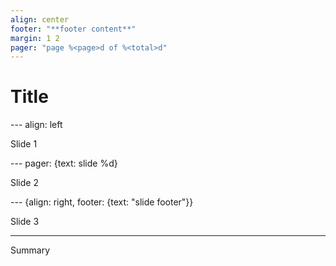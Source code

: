 ```yaml
---
align: center
footer: "**footer content**"
margin: 1 2
pager: "page %<page>d of %<total>d"
---
```


# Title

--- align: left

Slide 1

--- pager: {text: slide %<page>d}

Slide 2

--- {align: right, footer: {text: "slide footer"}}

Slide 3

---

Summary
